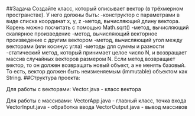 ##Задача
Создайте класс, который описывает вектор (в трёхмерном пространстве).
У него должны быть:
-конструктор с параметрами в виде списка координат x, y, z
-метод, вычисляющий длину вектора. Корень можно посчитать с помощью Math.sqrt()
-метод, вычисляющий скалярное произведение
-метод, вычисляющий векторное произведение с другим вектором
-метод, вычисляющий угол между векторами (или косинус угла)
-методы для суммы и разности
-статический метод, который принимает целое число N, и возвращает массив случайных векторов
размером N.
Если метод возвращает вектор, то он должен возвращать новый объект, а не менять базовый. То есть,
вектор должен быть неизменяемым (immutable) объектом как String.
##Структура проекта:

Для работы с векторами:
Vector.java - класс вектора

Для работы с массивами:
VectorApp.java - главный класс, точка входа
VectorInput.java - обработка ввода
VectorOutput.java - вывод массивов